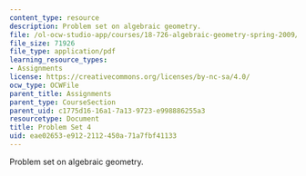 ```yaml
---
content_type: resource
description: Problem set on algebraic geometry.
file: /ol-ocw-studio-app/courses/18-726-algebraic-geometry-spring-2009/eae02653e9122112450a71a7fbf41133_MIT18_726s09_pset04.pdf
file_size: 71926
file_type: application/pdf
learning_resource_types:
- Assignments
license: https://creativecommons.org/licenses/by-nc-sa/4.0/
ocw_type: OCWFile
parent_title: Assignments
parent_type: CourseSection
parent_uid: c1775d16-16a1-7a13-9723-e998886255a3
resourcetype: Document
title: Problem Set 4
uid: eae02653-e912-2112-450a-71a7fbf41133
---
```

Problem set on algebraic geometry.